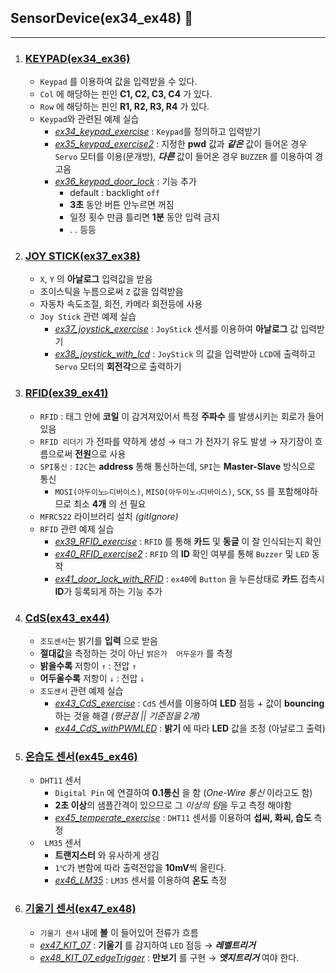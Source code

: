 ## SensorDevice(ex34_ex48) 🎩
---
1. ### [KEYPAD(ex34_ex36)](./KEYPAD/)
   -  `Keypad` 를 이용하여 값을 입력받을 수 있다.
   -  `Col` 에 해당하는 핀인 **C1, C2, C3, C4** 가 있다.
   -  `Row` 에 해당하는 핀인 **R1, R2, R3, R4** 가 있다.
   -  `Keypad`와 관련된 예제 실습
      -  *[ex34_keypad_exercise](./KEYPAD/ex34_keypad_exercise/)* : `Keypad`를 정의하고 입력받기
      -  *[ex35_keypad_exercise2](./KEYPAD/ex35_keypad_exercise2/)* : 지정한 **pwd** 값과 _**같은**_ 값이 들어온 경우 `Servo` 모터를 이용(문개방), **_다른_** 값이 들어온 경우 `BUZZER` 를 이용하여 경고음
      -  *[ex36_keypad_door_lock](./KEYPAD/ex36_keypad_door_lock/)* : 기능 추가
         -  default : backlight `off`
         -  **3초** 동안 버튼 안누르면 꺼짐
         -  일정 횟수 만큼 틀리면 **1분** 동안 입력 금지
         -  . . 등등
2. ### [JOY STICK(ex37_ex38)](./JOY%20STICK/)
   -  `X`, `Y` 의 **아날로그** 입력값을 받음
   -  조이스틱을 누름으로써 `Z` 값을 입력받음
   -  자동차 속도조절, 회전, 카메라 회전등에 사용
   -  `Joy Stick` 관련 예제 실습
      -  *[ex37_joystick_exercise](./JOY%20STICK/ex37_joystick_exercise/)* : `JoyStick` 센서를 이용하여 **아날로그** 값 입력받기
      -  *[ex38_joystick_with_lcd](./JOY%20STICK/ex38_joystick_with_lcd/)* : `JoyStick` 의 값을 입력받아 `LCD`에 출력하고 `Servo` 모터의 **회전각**으로 출력하기
3. ### [RFID(ex39_ex41)](./RFID/)
   - `RFID` : 태그 안에 **코일** 이 감겨져있어서 특정 **주파수** 를 발생시키는 회로가 들어있음
   - `RFID 리더기` 가 전파를 약하게 생성 → `태그` 가 전자기 유도 발생 → 자기장이 흐름으로써 **전원**으로 사용 
   - `SPI통신` : `I2C`는 **address** 통해 통신하는데, `SPI`는 **Master-Slave** 방식으로 통신
     - `MOSI(아두이노▷디바이스)`, `MISO(아두이노◁디바이스)`, `SCK`, `SS` 를 포함해야하므로 최소 **4개** 의 선 필요
   - `MFRC522` 라이브러리 설치 *(gitIgnore)*
   - `RFID` 관련 예제 실습
     - *[ex39_RFID_exercise](./RFID/ex39_RFID_exercise/)* : `RFID` 를 통해 **카드** 및 **동글** 이 잘 인식되는지 확인
     - *[ex40_RFID_exercise2](./RFID/ex40_RFID_exercise2/)* : `RFID` 의 **ID** 확인 여부를 통해 `Buzzer` 및 `LED` 동작
     - *[ex41_door_lock_with_RFID](./RFID/ex41_door_lock_with_RFID/)* :  `ex40`에 `Button` 을 누른상태로 **카드** 접촉시 **ID**가 등록되게 하는 기능 추가
4. ### [CdS(ex43_ex44)](./CdS/)
   - `조도센서`는 밝기를 **입력** 으로 받음
   - **절대값**을 측정하는 것이 아닌 `밝은가  어두운가` 를 측정
   - **밝을수록** 저항이 `↑` : 전압 `↑`
   - **어두울수록** 저항이 `↓` : 전압 `↓`
   - `조도센서` 관련 예제 실습
     - *[ex43_CdS_exercise](./CdS/ex43_CdS_exercise/)* : `CdS` 센서를 이용하여 **LED** 점등 + 값이 **bouncing** 하는 것을 해결 *(평균점 || 기준점을 2개)*
     - *[ex44_CdS_withPWMLED](./CdS/ex44_CdS_withPWMLED/)* : **밝기** 에 따라 **LED** 값을 조정 (아날로그 출력)
5. ### [온습도 센서(ex45_ex46)](./%EC%98%A8%EC%8A%B5%EB%8F%84%EC%84%BC%EC%84%9C/)
   - `DHT11` 센서 
     - `Digital Pin` 에 연결하여 **0.1통신** 을 함 (_One-Wire 통신_ 이라고도 함)
     - **2초 이상**의 샘플간격이 있으므로 그 *이상의 텀*을 두고 측정 해야함
     - *[ex45_temperate_exercise](./%EC%98%A8%EC%8A%B5%EB%8F%84%EC%84%BC%EC%84%9C/ex45_temperate_exercise/)* : `DHT11` 센서를 이용하여 **섭씨, 화씨, 습도** 측정
   - ` LM35` 센서
     - **트랜지스터** 와 유사하게 생김
     -  `1℃`가 변함에 따라 출력전압을 **10mV**씩 올린다.
     -  *[ex46_LM35](./%EC%98%A8%EC%8A%B5%EB%8F%84%EC%84%BC%EC%84%9C/ex46_LM35/)* : `LM35` 센서를 이용하여 **온도** 측정
6.  ### [기울기 센서(ex47_ex48)](./%EA%B8%B0%EC%9A%B8%EA%B8%B0%20%EC%84%BC%EC%84%9C/)
    -  `기울기 센서` 내에 **볼** 이 들어있어 전류가 흐름
    -  *[ex47_KIT_07](./%EA%B8%B0%EC%9A%B8%EA%B8%B0%20%EC%84%BC%EC%84%9C/ex47_KIT_07/)* : **기울기** 를 감지하여 `LED` 점등 →  **_레벨트리거_**
    -  *[ex48_KIT_07_edgeTrigger](./%EA%B8%B0%EC%9A%B8%EA%B8%B0%20%EC%84%BC%EC%84%9C/ex48_KIT_07_edgeTrigger/)* : **만보기** 를 구현 → **_엣지트리거_** 여야 한다.